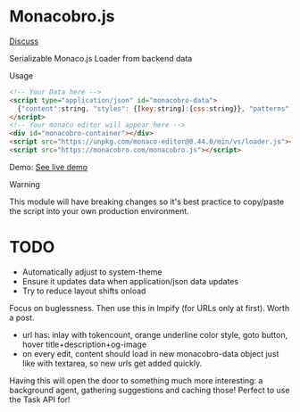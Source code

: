 # Monacobro.js

[Discuss](https://x.com/janwilmake/status/1949847194019791237)

Serializable Monaco.js Loader from backend data

Usage

```html
<!-- Your Data here -->
<script type="application/json" id="monacobro-data">
  {"content":string, "styles": {[key:string]:{css:string}}, "patterns": Pattern[]}
</script>
<!-- Your monaco editor will appear here -->
<div id="monacobro-container"></div>
<script src="https://unpkg.com/monaco-editor@0.44.0/min/vs/loader.js"></script>
<script src="https://monacobro.com/monacobro.js"></script>
```

Demo: [See live demo](https://monacobro.com/monacobro)

> [!WARNING]
>
> This module will have breaking changes so it's best practice to copy/paste the script into your own production environment.

# TODO

- Automatically adjust to system-theme
- Ensure it updates data when application/json data updates
- Try to reduce layout shifts onload

Focus on buglessness. Then use this in lmpify (for URLs only at first). Worth a post.

- url has: inlay with tokencount, orange underline color style, goto button, hover title+description+og-image
- on every edit, content should load in new monacobro-data object just like with textarea, so new urls get added quickly.

Having this will open the door to something much more interesting: a background agent, gathering suggestions and caching those! Perfect to use the Task API for!
